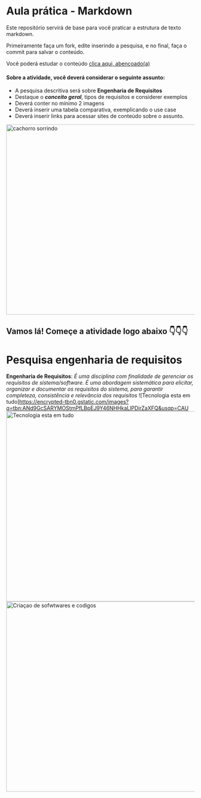 # Aula prática - Markdown

Este repositório servirá de base para você praticar a estrutura de texto markdown. 

Primeiramente faça um fork, edite inserindo a pesquisa, e no final, faça o commit para salvar o conteúdo.

Você poderá estudar o conteúdo [clica aqui, abençoado(a)](https://docs.pipz.com/central-de-ajuda/learning-center/guia-basico-de-markdown#open)

#### Sobre a atividade, você deverá considerar o seguinte assunto:

- A pesquisa descritiva será sobre **Engenharia de Requisitos**
- Destaque o **_conceito geral_**, tipos de requisitos e considerer exemplos
- Deverá conter no mínimo 2 imagens
- Deverá inserir uma tabela comparativa, exemplicando o use case
- Deverá inserir links para acessar sites de conteúdo sobre o assunto.

<img src="https://www.patasdacasa.com.br/sites/default/files/styles/webp/public/noticias/2022/02/E-possivel-ver-um-cachorro-sorrindo-descubra-e-saiba-como-identificar.jpg.webp?itok=UYmPTLUx" alt="cachorro sorrindo" width="508px">


## Vamos lá! Começe a atividade logo abaixo 👇👇👇
# Pesquisa engenharia de requisitos
**Engenharia de Requisitos**: _É uma disciplina com finalidade de gerenciar os requisitos de sistema/software. É uma abordagem sistemática para elicitar, organizar e documentar os requisitos do sistema, para garantir completeza, consistência e relevância dos requisitos_
![Tecnologia esta em tudo]https://encrypted-tbn0.gstatic.com/images?q=tbn:ANd9GcSARYMOStmPfLBpEJ9Y46NHHkaLlPDirZaXFQ&usqp=CAU
<img src="https://encrypted-tbn0.gstatic.com/images?q=tbn:ANd9GcSARYMOStmPfLBpEJ9Y46NHHkaLlPDirZaXFQ&usqp=CAU" alt="Tecnologia esta em tudo" width="508px">
<img src="https://mercadoonlinedigital.com/wp-content/uploads/2023/10/engenharia-de-requisitos-resumo.jpg" alt="Criaçao de sofwtwares e codigos" width="508px">




